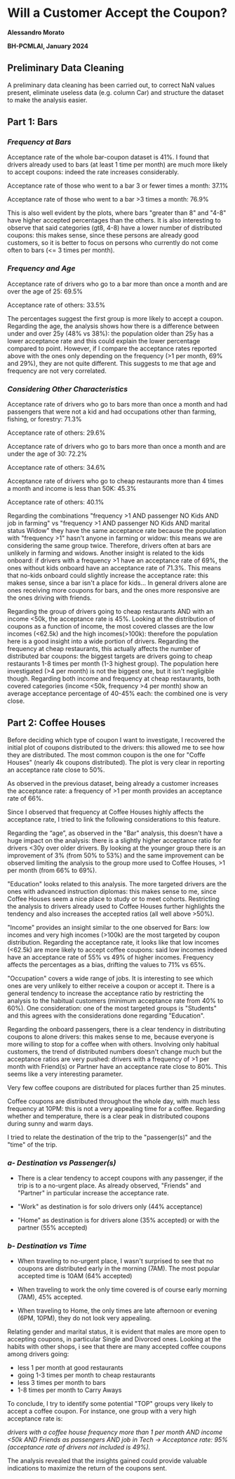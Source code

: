 # Will a Customer Accept the Coupon?
**Alessandro Morato**

**BH-PCMLAI, January 2024**


## Preliminary Data Cleaning
A preliminary data cleaning has been carried out, to correct NaN values present, eliminate
useless data (e.g. column Car) and structure the dataset to make the analysis easier.

## Part 1: Bars
### *Frequency at Bars*

Acceptance rate of the whole bar-coupon dataset is 41%. I found that drivers already used to
bars (at least 1 time per month) are much more likely to accept coupons: indeed the rate
increases considerably.

Acceptance rate of those who went to a bar 3 or fewer times a month: 37.1%

Acceptance rate of those who went to a bar >3 times a month: 76.9%

This is also well evident by the plots, where bars "greater than 8" and "4-8" have higher
accepted percentages than the others. It is also interesting to observe that said categories
(gt8, 4-8) have a lower number of distributed coupons: this makes sense, since these
persons are already good customers, so it is better to focus on persons who currently do not
come often to bars (<= 3 times per month).

### *Frequency and Age*

Acceptance rate of drivers who go to a bar more than once a month and are over the age of
25: 69.5%

Acceptance rate of others: 33.5%

The percentages suggest the first group is more likely to accept a coupon.
Regarding the age, the analysis shows how there is a difference between under and over
25y (48% vs 38%): the population older than 25y has a lower acceptance rate and this could
explain the lower percentage compared to point. However, if I compare the acceptance rates
reported above with the ones only depending on the frequency (>1 per month, 69% and
29%), they are not quite different. This suggests to me that age and frequency are not very
correlated.

### *Considering Other Characteristics*
Acceptance rate of drivers who go to bars more than once a month and had passengers that
were not a kid and had occupations other than farming, fishing, or forestry: 71.3%

Acceptance rate of others: 29.6%

Acceptance rate of drivers who go to bars more than once a month and are under the age of
30: 72.2%

Acceptance rate of others: 34.6%

Acceptance rate of drivers who go to cheap restaurants more than 4 times a month and
income is less than 50K: 45.3%

Acceptance rate of others: 40.1%

Regarding the combinations "frequency >1 AND passenger NO Kids AND job in farming" vs
"frequency >1 AND passenger NO Kids AND marital status Widow" they have the same
acceptance rate because the population with "frequency >1" hasn't anyone in farming or
widow: this means we are considering the same group twice. Therefore, drivers often at bars
are unlikely in farming and widows. Another insight is related to the kids onboard: if drivers
with a frequency >1 have an acceptance rate of 69%, the ones without kids onboard have an
acceptance rate of 71.3%. This means that no-kids onboard could slightly increase the
acceptance rate: this makes sense, since a bar isn't a place for kids... In general drivers
alone are ones receiving more coupons for bars, and the ones more responsive are the ones
driving with friends.

Regarding the group of drivers going to cheap restaurants AND with an income <50k, the
acceptance rate is 45%. Looking at the distribution of coupons as a function of income, the
most covered classes are the low incomes (<62.5k) and the high incomes(>100k): therefore
the population here is a good insight into a wide portion of drivers. Regarding the frequency
at cheap restaurants, this actually affects the number of distributed bar coupons: the biggest
targets are drivers going to cheap restaurants 1-8 times per month (1-3 highest group). The
population here investigated (>4 per month) is not the biggest one, but it isn't negligible
though. Regarding both income and frequency at cheap restaurants, both covered
categories (income <50k, frequency >4 per month) show an average acceptance percentage
of 40-45% each: the combined one is very close.

## Part 2: Coffee Houses

Before deciding which type of coupon I want to investigate, I recovered the initial plot of
coupons distributed to the drivers: this allowed me to see how they are distributed. The most
common coupon is the one for "Coffe Houses" (nearly 4k coupons distributed). The plot is
very clear in reporting an acceptance rate close to 50%.

As observed in the previous dataset, being already a customer increases the acceptance
rate: a frequency of >1 per month provides an acceptance rate of 66%.

Since I observed that frequency at Coffee Houses highly affects the acceptance rate, I tried
to link the following considerations to this feature.

Regarding the “age”, as observed in the "Bar" analysis, this doesn't have a huge impact on
the analysis: there is a slightly higher acceptance ratio for drivers <30y over older drivers. By
looking at the younger group there is an improvement of 3% (from 50% to 53%) and the
same improvement can be observed limiting the analysis to the group more used to Coffee
Houses, >1 per month (from 66% to 69%).

"Education" looks related to this analysis. The more targeted drivers are the ones with
advanced instruction diplomas: this makes sense to me, since Coffee Houses seem a nice
place to study or to meet cohorts. Restricting the analysis to drivers already used to Coffee
Houses further highlights the tendency and also increases the accepted ratios (all well above >50%).

"Income" provides an insight similar to the one observed for Bars: low incomes and very high
incomes (>100k) are the most targeted by coupon distribution. Regarding the acceptance
rate, it looks like that low incomes (<62.5k) are more likely to accept coffee coupons: said
low incomes indeed have an acceptance rate of 55% vs 49% of higher incomes. Frequency
affects the percentages as a bias, drifting the values to 71% vs 65%.

"Occupation" covers a wide range of jobs. It is interesting to see which ones are very unlikely
to either receive a coupon or accept it. There is a general tendency to increase the
acceptance ratio by restricting the analysis to the habitual customers (minimum acceptance
rate from 40% to 60%). One consideration: one of the most targeted groups is "Students"
and this agrees with the considerations done regarding "Education".

Regarding the onboard passengers, there is a clear tendency in distributing coupons to
alone drivers: this makes sense to me, because everyone is more willing to stop for a coffee
when with others. Involving only habitual customers, the trend of distributed numbers doesn't
change much but the acceptance ratios are very pushed: drivers with a frequency of >1 per
month with Friend(s) or Partner have an acceptance rate close to 80%. This seems like a
very interesting parameter.

Very few coffee coupons are distributed for places further than 25 minutes.

Coffee coupons are distributed throughout the whole day, with much less frequency at 10PM: this
is not a very appealing time for a coffee. Regarding whether and temperature, there is a clear
peak in distributed coupons during sunny and warm days.

I tried to relate the destination of the trip to the "passenger(s)" and the "time" of the trip.

### *a- Destination vs Passenger(s)*
- There is a clear tendency to accept coupons with any passenger, if the trip is to a
no-urgent place. As already observed, "Friends" and "Partner" in particular increase the
acceptance rate.

- "Work" as destination is for solo drivers only (44% acceptance)

- "Home" as destination is for drivers alone (35% accepted) or with the partner (55%
accepted)

### *b- Destination vs Time*
* When traveling to no-urgent place, I wasn't surprised to see that no coupons are
distributed early in the morning (7AM). The most popular accepted time is 10AM (64%
accepted)

* When traveling to work the only time covered is of course early morning (7AM), 45%
accepted.

* When traveling to Home, the only times are late afternoon or evening (6PM, 10PM), they
do not look very appealing.

Relating gender and marital status, it is evident that males are more open to accepting coupons,
in particular Single and Divorced ones.
Looking at the habits with other shops, i see that there are many accepted coffee coupons
among drivers going:
- less 1 per month at good restaurants
- going 1-3 times per month to cheap restaurants
- less 3 times per month to bars
- 1-8 times per month to Carry Aways

To conclude, I try to identify some potential "TOP" groups very likely to accept a coffee coupon.
For instance, one group with a very high acceptance rate is:

*drivers with a coffee house frequency more than 1 per month AND income <50k AND Friends as
passengers AND job in Tech → Acceptance rate: 95% (acceptance rate of drivers not included is
49%).*

The analysis revealed that the insights gained could provide valuable indications to maximize the
return of the coupons sent.
